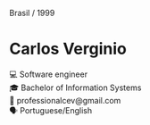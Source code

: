 Brasil / 1999

<h1>Carlos Verginio</h1>
💻 Software engineer<br>
🎓 Bachelor of Information Systems<br>
📧 professionalcev@gmail.com<br>
🗣️ Portuguese/English
